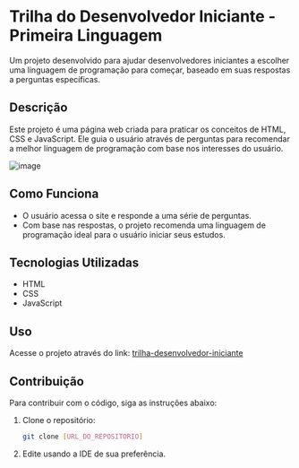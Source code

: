 # Trilha do Desenvolvedor Iniciante - Primeira Linguagem

Um projeto desenvolvido para ajudar desenvolvedores iniciantes a escolher uma linguagem de programação para começar, baseado em suas respostas a perguntas específicas.

## Descrição

Este projeto é uma página web criada para praticar os conceitos de HTML, CSS e JavaScript. Ele guia o usuário através de perguntas para recomendar a melhor linguagem de programação com base nos interesses do usuário.

![image](https://github.com/user-attachments/assets/faaca295-8ca8-4fce-83a7-40823d130883)

## Como Funciona

- O usuário acessa o site e responde a uma série de perguntas.
- Com base nas respostas, o projeto recomenda uma linguagem de programação ideal para o usuário iniciar seus estudos.

## Tecnologias Utilizadas

- HTML
- CSS
- JavaScript

## Uso

Acesse o projeto através do link: [trilha-desenvolvedor-iniciante](https://trilha-desenvolvedor-iniciante.netlify.app)

## Contribuição

Para contribuir com o código, siga as instruções abaixo:

1. Clone o repositório:

   ```bash
   git clone [URL_DO_REPOSITORIO]

2. Edite usando a IDE de sua preferência.
